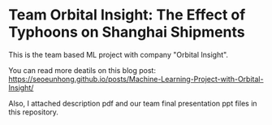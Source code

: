 # Team Orbital Insight: The Effect of Typhoons on Shanghai Shipments

This is the team based ML project with company "Orbital Insight".

You can read more deatils on this blog post: https://seoeunhong.github.io/posts/Machine-Learning-Project-with-Orbital-Insight/

Also, I attached description pdf and our team final presentation ppt files in this repository.